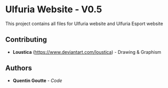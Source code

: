 # Ulfuria Website - V0.5

This project contains all files for Ulfuria website and Ulfuria Esport website

## Contributing

* **Loustica** (https://www.deviantart.com/loustica) - Drawing & Graphism

## Authors

* **Quentin Goutte** - *Code*
